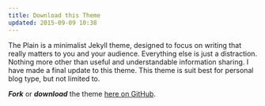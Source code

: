 ```yaml
---
title: Download this Theme
updated: 2015-09-09 10:38
---
```


The Plain is a minimalist Jekyll theme, designed to focus on writing that really matters to you and your audience. Everything else is just a distraction. Nothing more other than useful and understandable information sharing. I have made a final update to this theme. This theme is suit best for personal blog type, but not limited to.

**_Fork_** or **_download_** the theme [here on GitHub](https://github.com/heiswayi/the-plain).